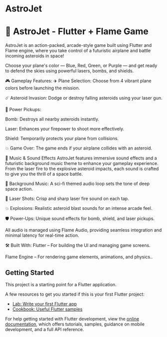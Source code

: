 # AstroJet

# 🚀 AstroJet - Flutter + Flame Game
AstroJet is an action-packed, arcade-style game built using Flutter and Flame engine, where you take control of a futuristic airplane and battle incoming asteroids in space!

Choose your plane's color — Blue, Red, Green, or Purple — and get ready to defend the skies using powerful lasers, bombs, and shields.

🎮 Gameplay Features:
✈️ Plane Selection: Choose from 4 vibrant plane colors before launching the mission.

☄️ Asteroid Invasion: Dodge or destroy falling asteroids using your laser gun.

🔫 Power Pickups:

Bomb: Destroys all nearby asteroids instantly.

Laser: Enhances your firepower to shoot more effectively.

Shield: Temporarily protects your plane from collisions.

💥 Game Over: The game ends if your airplane collides with an asteroid.

🎵 Music & Sound Effects
AstroJet features immersive sound effects and a futuristic background music theme to enhance your gameplay experience. From the laser fire to the explosive asteroid impacts, each sound is crafted to give you the thrill of a space battle.

🚀 Background Music: A sci-fi themed audio loop sets the tone of deep space action.

🔫 Laser Shots: Crisp and sharp laser fire sound on each tap.

💥 Explosions: Realistic asteroid blast sounds for an intense arcade feel.

🛡️ Power-Ups: Unique sound effects for bomb, shield, and laser pickups.

All audio is managed using Flame Audio, providing seamless integration and minimal latency for real-time action.

🛠️ Built With:
Flutter – For building the UI and managing game screens.

Flame Engine – For rendering game elements, animations, and physics..

## Getting Started

This project is a starting point for a Flutter application.

A few resources to get you started if this is your first Flutter project:

- [Lab: Write your first Flutter app](https://docs.flutter.dev/get-started/codelab)
- [Cookbook: Useful Flutter samples](https://docs.flutter.dev/cookbook)

For help getting started with Flutter development, view the
[online documentation](https://docs.flutter.dev/), which offers tutorials,
samples, guidance on mobile development, and a full API reference.
